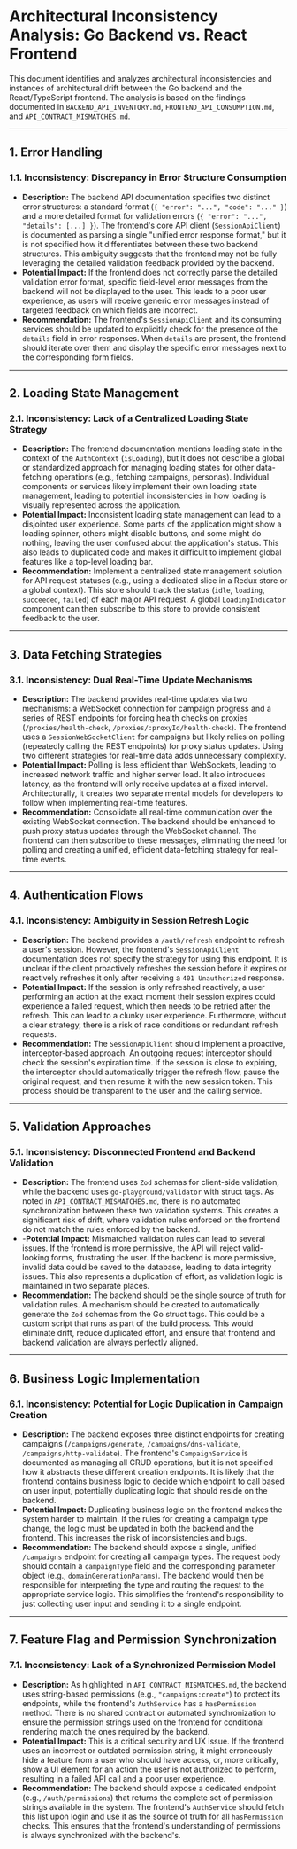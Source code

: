 # Architectural Inconsistency Analysis: Go Backend vs. React Frontend

This document identifies and analyzes architectural inconsistencies and instances of architectural drift between the Go backend and the React/TypeScript frontend. The analysis is based on the findings documented in `BACKEND_API_INVENTORY.md`, `FRONTEND_API_CONSUMPTION.md`, and `API_CONTRACT_MISMATCHES.md`.

---

## 1. Error Handling

### 1.1. Inconsistency: Discrepancy in Error Structure Consumption

-   **Description:** The backend API documentation specifies two distinct error structures: a standard format (`{ "error": "...", "code": "..." }`) and a more detailed format for validation errors (`{ "error": "...", "details": [...] }`). The frontend's core API client (`SessionApiClient`) is documented as parsing a single "unified error response format," but it is not specified how it differentiates between these two backend structures. This ambiguity suggests that the frontend may not be fully leveraging the detailed validation feedback provided by the backend.
-   **Potential Impact:** If the frontend does not correctly parse the detailed validation error format, specific field-level error messages from the backend will not be displayed to the user. This leads to a poor user experience, as users will receive generic error messages instead of targeted feedback on which fields are incorrect.
-   **Recommendation:** The frontend's `SessionApiClient` and its consuming services should be updated to explicitly check for the presence of the `details` field in error responses. When `details` are present, the frontend should iterate over them and display the specific error messages next to the corresponding form fields.

---

## 2. Loading State Management

### 2.1. Inconsistency: Lack of a Centralized Loading State Strategy

-   **Description:** The frontend documentation mentions loading state in the context of the `AuthContext` (`isLoading`), but it does not describe a global or standardized approach for managing loading states for other data-fetching operations (e.g., fetching campaigns, personas). Individual components or services likely implement their own loading state management, leading to potential inconsistencies in how loading is visually represented across the application.
-   **Potential Impact:** Inconsistent loading state management can lead to a disjointed user experience. Some parts of the application might show a loading spinner, others might disable buttons, and some might do nothing, leaving the user confused about the application's status. This also leads to duplicated code and makes it difficult to implement global features like a top-level loading bar.
-   **Recommendation:** Implement a centralized state management solution for API request statuses (e.g., using a dedicated slice in a Redux store or a global context). This store should track the status (`idle`, `loading`, `succeeded`, `failed`) of each major API request. A global `LoadingIndicator` component can then subscribe to this store to provide consistent feedback to the user.

---

## 3. Data Fetching Strategies

### 3.1. Inconsistency: Dual Real-Time Update Mechanisms

-   **Description:** The backend provides real-time updates via two mechanisms: a WebSocket connection for campaign progress and a series of REST endpoints for forcing health checks on proxies (`/proxies/health-check`, `/proxies/:proxyId/health-check`). The frontend uses a `SessionWebSocketClient` for campaigns but likely relies on polling (repeatedly calling the REST endpoints) for proxy status updates. Using two different strategies for real-time data adds unnecessary complexity.
-   **Potential Impact:** Polling is less efficient than WebSockets, leading to increased network traffic and higher server load. It also introduces latency, as the frontend will only receive updates at a fixed interval. Architecturally, it creates two separate mental models for developers to follow when implementing real-time features.
-   **Recommendation:** Consolidate all real-time communication over the existing WebSocket connection. The backend should be enhanced to push proxy status updates through the WebSocket channel. The frontend can then subscribe to these messages, eliminating the need for polling and creating a unified, efficient data-fetching strategy for real-time events.

---

## 4. Authentication Flows

### 4.1. Inconsistency: Ambiguity in Session Refresh Logic

-   **Description:** The backend provides a `/auth/refresh` endpoint to refresh a user's session. However, the frontend's `SessionApiClient` documentation does not specify the strategy for using this endpoint. It is unclear if the client proactively refreshes the session before it expires or reactively refreshes it only after receiving a `401 Unauthorized` response.
-   **Potential Impact:** If the session is only refreshed reactively, a user performing an action at the exact moment their session expires could experience a failed request, which then needs to be retried after the refresh. This can lead to a clunky user experience. Furthermore, without a clear strategy, there is a risk of race conditions or redundant refresh requests.
-   **Recommendation:** The `SessionApiClient` should implement a proactive, interceptor-based approach. An outgoing request interceptor should check the session's expiration time. If the session is close to expiring, the interceptor should automatically trigger the refresh flow, pause the original request, and then resume it with the new session token. This process should be transparent to the user and the calling service.

---

## 5. Validation Approaches

### 5.1. Inconsistency: Disconnected Frontend and Backend Validation

-   **Description:** The frontend uses `Zod` schemas for client-side validation, while the backend uses `go-playground/validator` with struct tags. As noted in `API_CONTRACT_MISMATCHES.md`, there is no automated synchronization between these two validation systems. This creates a significant risk of drift, where validation rules enforced on the frontend do not match the rules enforced by the backend.
-   -**Potential Impact:** Mismatched validation rules can lead to several issues. If the frontend is more permissive, the API will reject valid-looking forms, frustrating the user. If the backend is more permissive, invalid data could be saved to the database, leading to data integrity issues. This also represents a duplication of effort, as validation logic is maintained in two separate places.
-   **Recommendation:** The backend should be the single source of truth for validation rules. A mechanism should be created to automatically generate the `Zod` schemas from the Go struct tags. This could be a custom script that runs as part of the build process. This would eliminate drift, reduce duplicated effort, and ensure that frontend and backend validation are always perfectly aligned.

---

## 6. Business Logic Implementation

### 6.1. Inconsistency: Potential for Logic Duplication in Campaign Creation

-   **Description:** The backend exposes three distinct endpoints for creating campaigns (`/campaigns/generate`, `/campaigns/dns-validate`, `/campaigns/http-validate`). The frontend's `CampaignService` is documented as managing all CRUD operations, but it is not specified how it abstracts these different creation endpoints. It is likely that the frontend contains business logic to decide which endpoint to call based on user input, potentially duplicating logic that should reside on the backend.
-   **Potential Impact:** Duplicating business logic on the frontend makes the system harder to maintain. If the rules for creating a campaign type change, the logic must be updated in both the backend and the frontend. This increases the risk of inconsistencies and bugs.
-   **Recommendation:** The backend should expose a single, unified `/campaigns` endpoint for creating all campaign types. The request body should contain a `campaignType` field and the corresponding parameter object (e.g., `domainGenerationParams`). The backend would then be responsible for interpreting the type and routing the request to the appropriate service logic. This simplifies the frontend's responsibility to just collecting user input and sending it to a single endpoint.

---

## 7. Feature Flag and Permission Synchronization

### 7.1. Inconsistency: Lack of a Synchronized Permission Model

-   **Description:** As highlighted in `API_CONTRACT_MISMATCHES.md`, the backend uses string-based permissions (e.g., `"campaigns:create"`) to protect its endpoints, while the frontend's `AuthService` has a `hasPermission` method. There is no shared contract or automated synchronization to ensure the permission strings used on the frontend for conditional rendering match the ones required by the backend.
-   **Potential Impact:** This is a critical security and UX issue. If the frontend uses an incorrect or outdated permission string, it might erroneously hide a feature from a user who should have access, or, more critically, show a UI element for an action the user is not authorized to perform, resulting in a failed API call and a poor user experience.
-   **Recommendation:** The backend should expose a dedicated endpoint (e.g., `/auth/permissions`) that returns the complete set of permission strings available in the system. The frontend's `AuthService` should fetch this list upon login and use it as the source of truth for all `hasPermission` checks. This ensures that the frontend's understanding of permissions is always synchronized with the backend's.